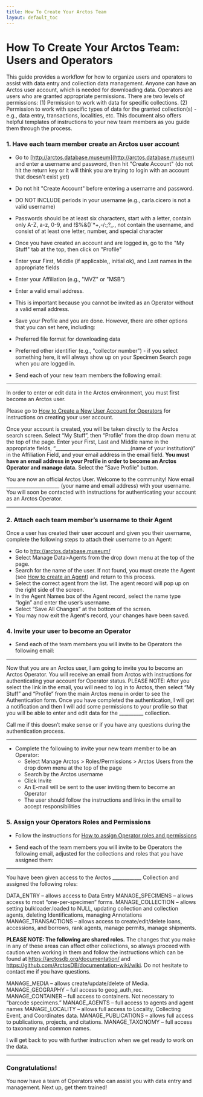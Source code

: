 ```yaml
---
title: How To Create Your Arctos Team
layout: default_toc
---
```


# How To Create Your Arctos Team: Users and Operators

This guide provides a workflow for how to organize users and operators to assist with data entry and collection data management. Anyone can have an Arctos user account, which is needed for downloading data. Operators are users who are granted appropriate permissions. There are two levels of permissions: (1) Permission to work with data for specific collections. (2) Permission to work with specific types of data for the granted collection(s) - e.g., data entry, transactions, localities, etc. This document also offers helpful templates of instructions to your new team members as you guide them through the process.

### 1.	Have each team member create an Arctos user account

* Go to [http://arctos.database.museum](http://arctos.database.museum) and enter a username and password, then hit "Create Account" (do not hit the return key or it will think you are trying to login with an account that doesn't exist yet)
 * Do not hit "Create Account" before entering a username and password.
 * DO NOT INCLUDE periods in your username (e.g., carla.cicero is not a valid username)
 * Passwords should be at least six characters, start with a letter, contain only A-Z, a-z, 0-9, and !$%&()`*+,-/:;?_., not contain the username, and consist of at least one letter, number, and special character
* Once you have created an account and are logged in, go to the "My Stuff" tab at the top, then click on "Profile"
* Enter your First, Middle (if applicable,, initial ok), and Last names in the appropriate fields
* Enter your Affiliation (e.g., "MVZ" or "MSB")
* Enter a valid email address.
 * This is important because you cannot be invited as an Operator without a valid email address.
* Save your Profile and you are done. However, there are other options that you can set here, including:
 * Preferred file format for downloading data
 * Preferred other identifier (e.g., "collector number") - if you select something here, it will always show up on your Specimen Search page when you are logged in.


* Send each of your new team members the following email:

---

In order to enter or edit data in the Arctos environment, you must first become an Arctos user.  


Please go to [How to Create a New User Account for Operators](https://arctosdb.github.io/documentation-wiki/how_to/How-to-Create-a-New-User-Account-(for-Operators).html) for instructions on creating your user account.

Once your account is created, you will be taken directly to the Arctos search screen.  Select “My Stuff”, then “Profile” from the drop down menu at the top of the page.  Enter your First, Last and Middle name in the appropriate fields, “_______________________________(name of your institution)” in the Affiliation Field, and your email address in the email field. **You must have an email address in your Profile in order to become an Arctos Operator and manage data.**
Select the “Save Profile” button.

You are now an official Arctos User.  Welcome to the community!  Now email ______________________ (your name and email address) with your username.  You will soon be contacted with instructions for authenticating your account as an Arctos Operator.

---

### 2.	Attach each team member’s username to their Agent

Once a user has created their user account and given you their username, complete the following steps to attach their username to an Agent:

 * Go to http://arctos.database.museum/
 * Select Manage Data>Agents from the drop down menu at the top of the page.  
 * Search for the name of the user.  If not found, you must create the Agent (see [How to create an Agent](https://arctosdb.github.io/documentation-wiki/how_to/How-to-Create-Agents.html)) and return to this process.
 * Select the correct agent from the list.  The agent record will pop up on the right side of the screen.
 * In the Agent Names box of the Agent record, select the name type “login” and enter the user’s username.
 * Select “Save All Changes” at the bottom of the screen.
 * You may now exit the Agent's record, your changes have been saved.

### 4.	Invite your user to become an Operator

* Send each of the team members you will invite to be Operators the following email:

---

Now that you are an Arctos user, I am going to invite you to become an Arctos Operator.  You will receive an email from Arctos with instructions for authenticating your account for Operator status.  PLEASE NOTE: After you select the link in the email, you will need to log in to Arctos, then select “My Stuff” and “Profile” from the main Arctos menu in order to see the Authentication form.  Once you have completed the authentication, I will get a notification and then I will add some permissions to your profile so that you will be able to enter and edit data for the __________ collection.

Call me if this doesn’t make sense or if you have any questions during the authentication process.

---

* Complete the following to invite your new team member to be an Operator:
    * Select Manage Arctos > Roles/Permissions > Arctos Users from the drop down menu at the top of the page
    * Search by the Arctos username
    * Click Invite
    * An E-mail will be sent to the user inviting them to become an Operator
    * The user should follow the instructions and links in the email to accept responsibilities

### 5.	Assign your Operators Roles and Permissions

* Follow the instructions for [How to assign Operator roles and permissions](https://arctosdb.github.io/documentation-wiki/how_to/How-to-assign-Operator-roles-and-permissions.html)

* Send each of the team members you will invite to be Operators the following email, adjusted for the collections and roles that you have assigned them:

---

You have been given access to the Arctos ____________ Collection and assigned the following roles:

DATA_ENTRY – allows access to Data Entry
MANAGE_SPECIMENS – allows access to most “one-per-specimen” forms.
MANAGE_COLLECTION – allows setting bulkloader.loaded to NULL, updating collection and collection agents, deleting Identifications, managing Annotations
MANAGE_TRANSACTIONS – allows access to create/edit/delete loans, accessions, and borrows, rank agents, manage permits, manage shipments.

**PLEASE NOTE:  The following are shared roles.**  The changes that you make in any of these areas can affect other collections, so always proceed with caution when working in them and follow the instructions which can be found at https://arctosdb.org/documentation/ and https://github.com/ArctosDB/documentation-wiki/wiki.  Do not hesitate to contact me if you have questions.

MANAGE_MEDIA – allows create/update/delete of Media.
MANAGE_GEOGRAPHY – full access to geog_auth_rec.
MANAGE_CONTAINER – full access to containers. Not necessary to “barcode specimens.”
MANAGE_AGENTS – full access to agents and agent names
MANAGE_LOCALITY – allows full access to Locality, Collecting Event, and Coordinates data.
MANAGE_PUBLICATIONS – allows full access to publications, projects, and citations.
MANAGE_TAXONOMY – full access to taxonomy and common names.

I will get back to you with further instruction when we get ready to work on the data.

---

### Congratulations!
You now have a team of Operators who can assist you with data entry and management.  Next up, get them trained!
